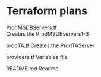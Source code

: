# Terraform plans

ProdMSDBServers.tf	
  Creates the ProdMSDBservers1-3

prodTA.tf
  Creates the ProdTAServer

providers.tf
  Variables file

README.md
  Readme
